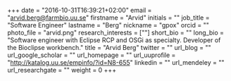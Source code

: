 +++
date = "2016-10-31T16:39:21+02:00"
email = "arvid.berg@farmbio.uu.se"
firstname = "Arvid"
initials = ""
job_title = "Software Engineer"
lastname = "Berg"
nickname = "gpox"
orcid = ""
photo_file = "arvid.png"
research_interests = [""]
short_bio = ""
long_bio = "Software engineer with Eclipse RCP and OSGi as specialty. Developer of the Bioclipse workbench."
title = "Arvid Berg"
twitter = ""
url_blog = ""
url_google_scholar = ""
url_homepage = ""
url_uuprofile = "http://katalog.uu.se/empinfo/?id=N8-655"
linkedin = ""
url_mendeley = ""
url_researchgate = ""
weight = 0
+++


